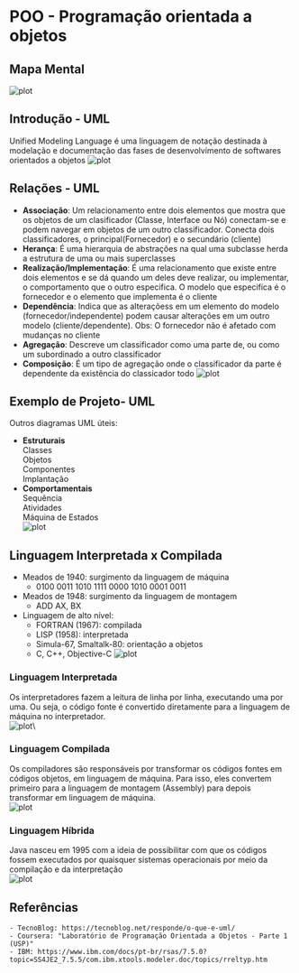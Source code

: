 # POO - Programação orientada a objetos
## Mapa Mental
   ![plot](./imgs/Mind%20Map.jpg)

## Introdução - UML
   Unified Modeling Language é uma linguagem de notação destinada à modelação e documentação das fases de desenvolvimento de softwares orientados a objetos
   ![plot](./imgs/UML%20Diagram.jpg)
## Relações - UML
   * **Associação**: Um relacionamento entre dois elementos que mostra que os objetos de um clasificador (Classe, Interface ou Nó) conectam-se e podem navegar em objetos de um outro classificador. Conecta dois classificadores, o principal(Fornecedor) e o secundário (cliente)
   * **Herança**: É uma hierarquia de abstrações na qual uma subclasse herda a estrutura de uma ou mais superclasses
   * **Realização/Implementação**: É uma relacionamento que existe entre dois elementos e se dá quando um deles deve realizar, ou implementar, o comportamento que o outro especifica. O modelo que especifica é o fornecedor e o elemento que implementa é o cliente
   * **Dependência**: Indica que as alteraçõess em um elemento do modelo (fornecedor/independente) podem causar alterações em um outro modelo (cliente/dependente). Obs: O fornecedor não é afetado com mudanças no cliente
   * **Agregação**: Descreve um classificador como uma parte de, ou como um subordinado a outro classificador
   * **Composição**: É um tipo de agregação onde o classificador da parte é dependente da existência do classicador todo
![plot](./imgs/Relações.jpg)
## Exemplo de Projeto- UML
   Outros diagramas UML úteis:
   * **Estruturais**\
     Classes\
     Objetos\
     Componentes\
     Implantação
   * **Comportamentais**\
     Sequência\
     Atividades\
     Máquina de Estados\
![plot](./imgs/Exemplo.jpg)
## Linguagem Interpretada x Compilada
   * Meados de 1940: surgimento da linguagem de máquina
      * 0100 0011 1010 1111 0000 1010 0001 0011
   * Meados de 1948: surgimento da linguagem de montagem
     * ADD AX, BX
   * Linguagem de alto nível:
      * FORTRAN (1967): compilada
      * LISP (1958): interpretada
      * Simula-67, Smaltalk-80: orientação a objetos
      * C, C++, Objective-C
![plot](./imgs/CompInter.jpg)
### Linguagem Interpretada
Os interpretadores fazem a leitura de linha por linha, executando uma por uma. Ou seja, o código fonte é convertido diretamente para a linguagem de máquina no interpretador.\
![plot](./imgs/Inter.jfif)\
### Linguagem Compilada
Os compiladores são responsáveis por transformar os códigos fontes em códigos objetos, em linguagem de máquina. Para isso, eles convertem primeiro para a linguagem de montagem (Assembly) para depois transformar em linguagem de máquina.\
![plot](./imgs/Comp.png)
### Linguagem Híbrida
Java nasceu em 1995 com a ideia de possibilitar com que os códigos fossem executados por quaisquer sistemas operacionais por meio da compilação e da interpretação\
![plot](./imgs/Hibrida.gif)

## Referências
    - TecnoBlog: https://tecnoblog.net/responde/o-que-e-uml/
    - Coursera: "Laboratório de Programação Orientada a Objetos - Parte 1 (USP)"
    - IBM: https://www.ibm.com/docs/pt-br/rsas/7.5.0?topic=SS4JE2_7.5.5/com.ibm.xtools.modeler.doc/topics/rreltyp.htm

